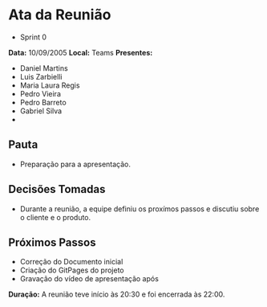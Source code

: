 # Ata da Reunião
- Sprint 0

**Data:** 10/09/2005
**Local:** Teams
**Presentes:** 
- Daniel Martins
- Luis Zarbielli
- Maria Laura Regis
- Pedro Vieira
- Pedro Barreto
- Gabriel Silva 
- 

## Pauta  
- Preparação para a apresentação.

## Decisões Tomadas  
- Durante a reunião, a equipe definiu os proxímos passos e discutiu sobre o cliente e o produto.

## Próximos Passos  
- Correção do Documento inicial 
- Criação do GitPages do projeto
- Gravação do vídeo de apresentação após 

**Duração:** A reunião teve início às 20:30 e foi encerrada às 22:00.
